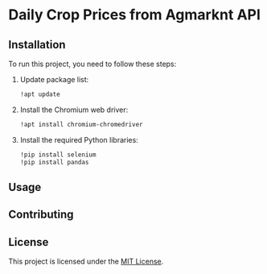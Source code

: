 # Daily Crop Prices from Agmarknt API


## Installation

To run this project, you need to follow these steps:

1. Update package list:

    ```bash
    !apt update
    ```

2. Install the Chromium web driver:

    ```bash
    !apt install chromium-chromedriver
    ```

3. Install the required Python libraries:

    ```bash
    !pip install selenium
    !pip install pandas
    ```

## Usage



## Contributing



## License

This project is licensed under the [MIT License](LICENSE).
